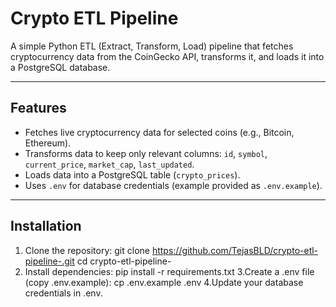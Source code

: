 # Crypto ETL Pipeline

A simple Python ETL (Extract, Transform, Load) pipeline that fetches cryptocurrency data from the CoinGecko API, transforms it, and loads it into a PostgreSQL database.

---

## Features

- Fetches live cryptocurrency data for selected coins (e.g., Bitcoin, Ethereum).  
- Transforms data to keep only relevant columns: `id`, `symbol`, `current_price`, `market_cap`, `last_updated`.  
- Loads data into a PostgreSQL table (`crypto_prices`).  
- Uses `.env` for database credentials (example provided as `.env.example`).  

---

## Installation

1. Clone the repository:
git clone https://github.com/TejasBLD/crypto-etl-pipeline-.git
cd crypto-etl-pipeline-
2. Install dependencies:
pip install -r requirements.txt
3.Create a .env file (copy .env.example):
cp .env.example .env
4.Update your database credentials in .env.
